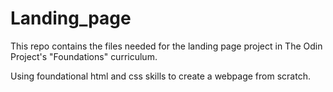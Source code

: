 # Landing_page

This repo contains the files needed for the landing page project in The Odin Project's "Foundations" curriculum. 

Using foundational html and css skills to create a webpage from scratch.
